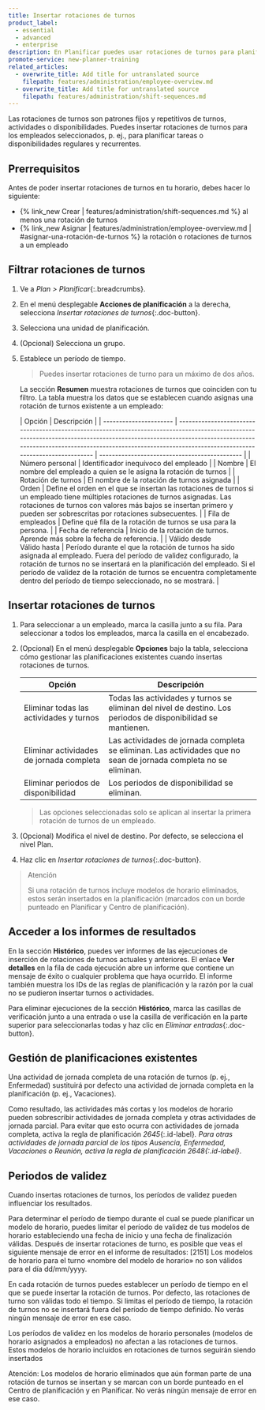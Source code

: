```yaml
---
title: Insertar rotaciones de turnos
product_label:
  - essential
  - advanced
  - enterprise
description: En Planificar puedes usar rotaciones de turnos para planificar repeticiones de turnos, actividades o disponibilidades.
promote-service: new-planner-training
related_articles:
  - overwrite_title: Add title for untranslated source
    filepath: features/administration/employee-overview.md
  - overwrite_title: Add title for untranslated source
    filepath: features/administration/shift-sequences.md
---
```


Las rotaciones de turnos son patrones fijos y repetitivos de turnos, actividades o disponibilidades. Puedes insertar rotaciones de turnos para los empleados seleccionados, p.&nbsp;ej., para planificar tareas o disponibilidades regulares y recurrentes.

## Prerrequisitos

Antes de poder insertar rotaciones de turnos en tu horario, debes hacer lo siguiente:

- {% link_new Crear | features/administration/shift-sequences.md %} al menos una rotación de turnos
- {% link_new Asignar | features/administration/employee-overview.md | #asignar-una-rotación-de-turnos %} la rotación o rotaciones de turnos a un empleado

## Filtrar rotaciones de turnos

1. Ve a _Plan > Planificar_{:.breadcrumbs}.
2. En el menú desplegable **Acciones de planificación** a la derecha, selecciona _Insertar rotaciones de turnos_{:.doc-button}.
3. Selecciona una unidad de planificación.
4. (Opcional) Selecciona un grupo.
5. Establece un período de tiempo.

   > Puedes insertar rotaciones de turno para un máximo de dos años.


   La sección **Resumen** muestra rotaciones de turnos que coinciden con tu filtro. La tabla muestra los datos que se establecen cuando asignas una rotación de turnos existente a un empleado:

   | Opción                 | Descripción                                                                                                                                                                                                                                                                       |
   | ---------------------- | ----------------------------------------------------------------------------------------------------------------------------------------------------------------------------------------------------------------------------------------------------------------------------- | --------------------------------------------- |
   | Número personal       | Identificador inequívoco del empleado                                                                                                                                                                                                                                               |
   | Nombre                   | El nombre del empleado a quien se le asigna la rotación de turnos                                                                                                                                                                                                                                                                 |
   | Rotación de turnos         | El nombre de la rotación de turnos asignada                                                                                                                                                                                                                                                    |
   | Orden               | Define el orden en el que se insertan las rotaciones de turnos si un empleado tiene múltiples rotaciones de turnos asignadas. Las rotaciones de turnos con valores más bajos se insertan primero y pueden ser sobrescritas por rotaciones subsecuentes.                                                                  |
   | Fila de empleados           | Define qué fila de la rotación de turnos se usa para la persona.                                                                                                                                                                                                               |
   | Fecha de referencia         | Inicio de la rotación de turnos. Aprende más sobre la fecha de referencia. |
   | Válido desde<br>Válido hasta | Período durante el que la rotación de turnos ha sido asignada al empleado. Fuera del período de validez configurado, la rotación de turnos no se insertará en la planificación del empleado. Si el período de validez de la rotación de turnos se encuentra completamente dentro del período de tiempo seleccionado, no se mostrará. |

## Insertar rotaciones de turnos

1. Para seleccionar a un empleado, marca la casilla junto a su fila. Para seleccionar a todos los empleados, marca la casilla en el encabezado.
2. (Opcional) En el menú desplegable **Opciones** bajo la tabla, selecciona cómo gestionar las planificaciones existentes cuando insertas rotaciones de turnos.

   | Opción                           | Descripción                                                                                             |
   | -------------------------------- | --------------------------------------------------------------------------------------------------- |
   | Eliminar todas las actividades y turnos | Todas las actividades y turnos se eliminan del nivel de destino. Los periodos de disponibilidad se mantienen. |
   | Eliminar actividades de jornada completa       | Las actividades de jornada completa se eliminan. Las actividades que no sean de jornada completa no se eliminan.                              |
   | Eliminar periodos de disponibilidad      | Los periodos de disponibilidad se eliminan.                                                                   |

   <!-- {{ 2 | image: 'Options', '40%' }} -->

   > Las opciones seleccionadas solo se aplican al insertar la primera rotación de turnos de un empleado.

3. (Opcional) Modifica el nivel de destino. Por defecto, se selecciona el nivel Plan.
4. Haz clic en _Insertar rotaciones de turnos_{:.doc-button}.

> Atención  
>  
> Si una rotación de turnos incluye modelos de horario eliminados, estos serán insertados en la planificación (marcados con un borde punteado en Planificar y Centro de planificación).

## Acceder a los informes de resultados

En la sección **Histórico**, puedes ver informes de las ejecuciones de inserción de rotaciones de turnos actuales y anteriores. El enlace **Ver detalles** en la fila de cada ejecución abre un informe que contiene un mensaje de éxito o cualquier problema que haya ocurrido. El informe también muestra los IDs de las reglas de planificación y la razón por la cual no se pudieron insertar turnos o actividades.

Para eliminar ejecuciones de la sección **Histórico**, marca las casillas de verificación junto a una entrada o use la casilla de verificación en la parte superior para seleccionarlas todas y haz clic en _Eliminar entradas_{:.doc-button}.


## Gestión de planificaciones existentes

Una actividad de jornada completa de una rotación de turnos (p.&nbsp;ej., Enfermedad) sustituirá por defecto una actividad de jornada completa en la planificación (p.&nbsp;ej., Vacaciones).

Como resultado, las actividades más cortas y los modelos de horario pueden sobrescribir actividades de jornada completa y otras actividades de jornada parcial. Para evitar que esto ocurra con actividades de jornada completa, activa la regla de planificación _2645_{:.id-label}_. Para otras actividades de jornada parcial de los tipos Ausencia, Enfermedad, Vacaciones o Reunión, activa la regla de planificación _2648_{:.id-label}_.

## Periodos de validez

Cuando insertas rotaciones de turnos, los períodos de validez pueden influenciar los resultados.

Para determinar el período de tiempo durante el cual se puede planificar un modelo de horario, puedes limitar el período de validez de tus modelos de horario estableciendo una fecha de inicio y una fecha de finalización válidas. Después de insertar rotaciones de turno, es posible que veas el siguiente mensaje de error en el informe de resultados: [2151] Los modelos de horario para el turno «nombre del modelo de horario» no son válidos para el día dd/mm/yyyy.

En cada rotación de turnos puedes establecer un período de tiempo en el que se puede insertar la rotación de turnos. Por defecto, las rotaciones de turno son válidas todo el tiempo. Si limitas el período de tiempo, la rotación de turnos no se insertará fuera del período de tiempo definido. No verás ningún mensaje de error en ese caso.

Los períodos de validez en los modelos de horario personales (modelos de horario asignados a empleados) no afectan a las rotaciones de turnos. Estos modelos de horario incluidos en rotaciones de turnos seguirán siendo insertados

Atención: Los modelos de horario eliminados que aún forman parte de una rotación de turnos se insertan y se marcan con un borde punteado en el Centro de planificación y en Planificar. No verás ningún mensaje de error en ese caso.
